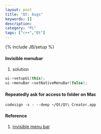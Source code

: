 ```yaml
--- 
layout: post 
title: "Qt: bugs" 
keywords: [] 
description: 
category: "PL"
tags: ["c++","Qt"]
--- 
```

{% include JB/setup %}

#### Invisible menubar

1. solution
```cpp
ui->setupUi(this);
ui->menuBar->setNativeMenuBar(false);
```

#### Repeatedly ask for access to folder on Mac

```shell
codesign -s - --deep ~/Qt/Qt\ Creator.app
```




#### Reference
1. [invisible menu bar](https://forum.qt.io/topic/57852/solved-menu-bar-remains-stubbornly-invisible-on-mac-os-x-yosemite/2)
